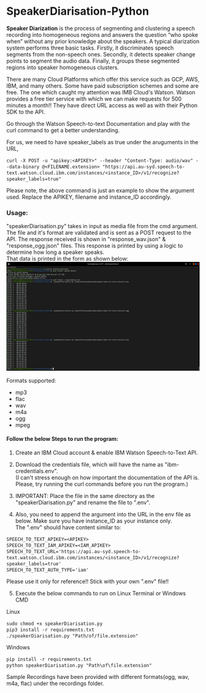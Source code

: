 # SpeakerDiarisation-Python

**Speaker Diarization** is the process of segmenting and clustering a speech recording into homogeneous regions and answers the question “who spoke when” without any prior knowledge about the speakers. A typical diarization system performs three basic tasks. Firstly, it discriminates speech segments from the non-speech ones. Secondly, it detects speaker change points to segment the audio data. Finally, it groups these segmented regions into speaker homogeneous clusters. 

There are many Cloud Platforms which offer this service such as GCP, AWS, IBM, and many others. Some have paid subscription schemes and some are free. The one which caught my attention was IMB Cloud's Watson. Watson provides a free tier service with which we can make requests for 500 minutes a month!! They have direct URL access as well as with their Python SDK to the API.  

Go through the Watson Speech-to-text Documentation and play with the curl command to get a better understanding.

For us, we need to have speaker_labels as true under the aruguments in the URL,
```
curl -X POST -u "apikey:<APIKEY>" --header "Content-Type: audio/wav" --data-binary @<FILENAME.extension> "https://api.au-syd.speech-to-text.watson.cloud.ibm.com/instances/<instance_ID>/v1/recognize?speaker_labels=true"
```
Please note, the above command is just an example to show the argument used. Replace the APIKEY, filename and instance_ID accordingly.

### Usage:
"speakerDiarisation.py" takes in input as media file from the cmd argument. The file and it's format are validated and is sent as a POST request to the API. The response received is shown in "response_wav.json" & "response_ogg.json" files. This response is printed by using a logic to determine how long a speaker speaks.  
That data is printed in the form as shown below:
  ![Output](output.png)

Formats supported: 
* mp3 
* flac 
* wav 
* m4a
* ogg
* mpeg

#### Follow the below Steps to run the program:
1. Create an IBM Cloud account & enable IBM Watson Speech-to-Text API. 
2. Download the credentials file, which will have the name as "ibm-credentials.env".  
(I can't stress enough on how important the documentation of the API is. Please, try running the curl commands before you run the program.)

3. IMPORTANT: Place the file in the same directory as the "speakerDiarisation.py" and rename the file to ".env".    


4. Also, you need to append the argument into the URL in the env file as below. Make sure you have instance_ID as your instance only.   
The ".env" should have content similar to:
```
SPEECH_TO_TEXT_APIKEY=<APIKEY>
SPEECH_TO_TEXT_IAM_APIKEY=<IAM_APIKEY>
SPEECH_TO_TEXT_URL='https://api.au-syd.speech-to-text.watson.cloud.ibm.com/instances/<instance_ID>/v1/recognize?speaker_labels=true'
SPEECH_TO_TEXT_AUTH_TYPE='iam'
```
Please use it only for reference!! Stick with your own ".env" file!!

5. Execute the below commands to run on Linux Terminal or Windows CMD  

Linux 
```
sudo chmod +x speakerDiarisation.py
pip3 install -r requirements.txt
./speakerDiarisation.py "Path/of/file.extension" 
```
Windows

```
pip install -r requirements.txt
python speakerDiarisation.py "Path\of\file.extension"
```

Sample Recordings have been provided with different formats(ogg, wav, m4a, flac) under the recordings folder. 